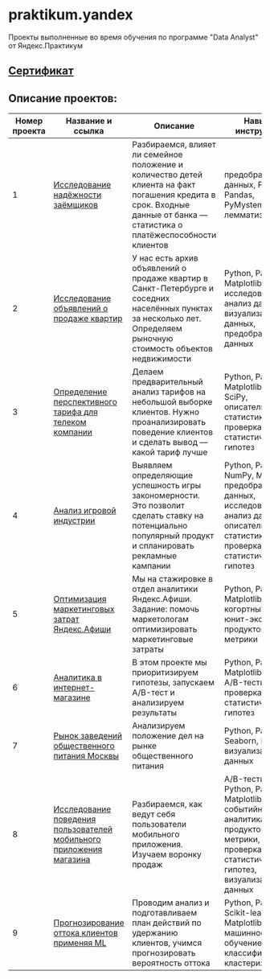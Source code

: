 # praktikum.yandex

Проекты выполненные во время обучения по программе "Data Analyst" от Яндекс.Практикум  

##  [Сертификат](https://github.com/BusinessPepega/praktikum.yandex/blob/master/%D0%A1%D0%B5%D1%80%D1%82%D0%B8%D1%84%D0%B8%D0%BA%D0%B0%D1%82/diploma.pdf)


## Описание проектов:
| Номер проекта | Название и ссылка  | Описание                                                         | Навыки и инструменты        |
|---------------|--------------------|------------------------------------------------------------------|-----------------------------|
|1              |[Исследование надёжности заёмщиков](https://github.com/BusinessPepega/praktikum.yandex/tree/master/1.%20%D0%98%D1%81%D1%81%D0%BB%D0%B5%D0%B4%D0%BE%D0%B2%D0%B0%D0%BD%D0%B8%D0%B5%20%D0%BD%D0%B0%D0%B4%D1%91%D0%B6%D0%BD%D0%BE%D1%81%D1%82%D0%B8%20%D0%B7%D0%B0%D1%91%D0%BC%D1%89%D0%B8%D0%BA%D0%BE%D0%B2)|Разбираемся, влияет ли семейное положение и количество детей клиента на факт погашения кредита в срок. Входные данные от банка — статистика о платёжеспособности клиентов|предобработка данных, Python, Pandas, PyMystem3, лемматизация|
|2              |[Исследование объявлений о продаже квартир](https://github.com/BusinessPepega/praktikum.yandex/tree/master/2.%20%D0%98%D1%81%D1%81%D0%BB%D0%B5%D0%B4%D0%BE%D0%B2%D0%B0%D0%BD%D0%B8%D0%B5%20%D0%BE%D0%B1%D1%8A%D1%8F%D0%B2%D0%BB%D0%B5%D0%BD%D0%B8%D0%B9%20%D0%BE%20%D0%BF%D1%80%D0%BE%D0%B4%D0%B0%D0%B6%D0%B5%20%D0%BA%D0%B2%D0%B0%D1%80%D1%82%D0%B8%D1%80)|У нас есть архив объявлений о продаже квартир в Санкт-Петербурге и соседних населённых пунктах за несколько лет. Определяем рыночную стоимость объектов недвижимости|Python, Pandas, Matplotlib, исследовательский анализ данных, визуализация данных, предобработка данных|
|3              |[Определение перспективного тарифа для телеком компании](https://github.com/BusinessPepega/praktikum.yandex/tree/master/3.%20%D0%9E%D0%BF%D1%80%D0%B5%D0%B4%D0%B5%D0%BB%D0%B5%D0%BD%D0%B8%D0%B5%20%D0%BF%D0%B5%D1%80%D1%81%D0%BF%D0%B5%D0%BA%D1%82%D0%B8%D0%B2%D0%BD%D0%BE%D0%B3%D0%BE%20%D1%82%D0%B0%D1%80%D0%B8%D1%84%D0%B0%20%D0%B4%D0%BB%D1%8F%20%D1%82%D0%B5%D0%BB%D0%B5%D0%BA%D0%BE%D0%BC%20%D0%BA%D0%BE%D0%BC%D0%BF%D0%B0%D0%BD%D0%B8%D0%B8)|Делаем предварительный анализ тарифов на небольшой выборке клиентов. Нужно проанализировать поведение клиентов и сделать вывод — какой тариф лучше|Python, Pandas, Matplotlib, NumPy, SciPy, описательная статистика, проверка статистических гипотез|
|4              |[Анализ игровой индустрии](https://github.com/BusinessPepega/praktikum.yandex/tree/master/4.%20%D0%90%D0%BD%D0%B0%D0%BB%D0%B8%D0%B7%20%D0%B8%D0%B3%D1%80%D0%BE%D0%B2%D0%BE%D0%B9%20%D0%B8%D0%BD%D0%B4%D1%83%D1%81%D1%82%D1%80%D0%B8%D0%B8)|Выявляем определяющие успешность игры закономерности. Это позволит сделать ставку на потенциально популярный продукт и спланировать рекламные кампании|Python, Pandas, NumPy, Matplotlib, предобработка данных, исследовательский анализ данных, описательная статистика, проверка статистических гипотез|
|5              |[Оптимизация маркетинговых затрат Яндекс.Афиши](https://github.com/BusinessPepega/praktikum.yandex/tree/master/5.%20%D0%9E%D0%BF%D1%82%D0%B8%D0%BC%D0%B8%D0%B7%D0%B0%D1%86%D0%B8%D1%8F%20%D0%BC%D0%B0%D1%80%D0%BA%D0%B5%D1%82%D0%B8%D0%BD%D0%B3%D0%BE%D0%B2%D1%8B%D1%85%20%D0%B7%D0%B0%D1%82%D1%80%D0%B0%D1%82%20%D0%AF%D0%BD%D0%B4%D0%B5%D0%BA%D1%81.%D0%90%D1%84%D0%B8%D1%88%D0%B8)|Мы на стажировке в отдел аналитики Яндекс.Афиши. Задание: помочь маркетологам оптимизировать маркетинговые затраты|Python, Pandas, Matplotlib, когортный анализ, юнит-экономика, продуктовые метрики|
|6              |[Аналитика в интернет-магазине](https://github.com/BusinessPepega/praktikum.yandex/tree/master/6.%20%D0%90%D0%BD%D0%B0%D0%BB%D0%B8%D1%82%D0%B8%D0%BA%D0%B0%20%D0%B2%20%D0%B8%D0%BD%D1%82%D0%B5%D1%80%D0%BD%D0%B5%D1%82-%D0%BC%D0%B0%D0%B3%D0%B0%D0%B7%D0%B8%D0%BD%D0%B5)|В этом проекте мы приоритизируем гипотезы, запускаем A/B-тест и анализируем результаты|Python, Pandas, Matplotlib, SciPy, A/B-тестирование, проверка статистических гипотез|
|7              |[Рынок заведений общественного питания Москвы](https://github.com/BusinessPepega/praktikum.yandex/tree/master/7.%20%D0%A0%D1%8B%D0%BD%D0%BE%D0%BA%20%D0%B7%D0%B0%D0%B2%D0%B5%D0%B4%D0%B5%D0%BD%D0%B8%D0%B9%20%D0%BE%D0%B1%D1%89%D0%B5%D1%81%D1%82%D0%B2%D0%B5%D0%BD%D0%BD%D0%BE%D0%B3%D0%BE%20%D0%BF%D0%B8%D1%82%D0%B0%D0%BD%D0%B8%D1%8F%20%D0%9C%D0%BE%D1%81%D0%BA%D0%B2%D1%8B)|Анализируем положение дел на рынке общественного питания|Python, Pandas, Seaborn, Plotly, визуализация данных|
|8              |[Исследование поведения пользователей мобильного приложения магазина](https://github.com/BusinessPepega/praktikum.yandex/tree/master/8.%20%D0%98%D1%81%D1%81%D0%BB%D0%B5%D0%B4%D0%BE%D0%B2%D0%B0%D0%BD%D0%B8%D0%B5%20%D0%BF%D0%BE%D0%B2%D0%B5%D0%B4%D0%B5%D0%BD%D0%B8%D1%8F%20%D0%BF%D0%BE%D0%BB%D1%8C%D0%B7%D0%BE%D0%B2%D0%B0%D1%82%D0%B5%D0%BB%D0%B5%D0%B9%20%D0%BC%D0%BE%D0%B1%D0%B8%D0%BB%D1%8C%D0%BD%D0%BE%D0%B3%D0%BE%20%D0%BF%D1%80%D0%B8%D0%BB%D0%BE%D0%B6%D0%B5%D0%BD%D0%B8%D1%8F%20%D0%BC%D0%B0%D0%B3%D0%B0%D0%B7%D0%B8%D0%BD%D0%B0)|Разбираемся, как ведут себя пользователи мобильного приложения. Изучаем воронку продаж|A/B-тестирование, Python, Pandas, Matplotlib, Seaborn, событийная аналитика, продуктовые метрики, Plotly, проверка статистических гипотез, визуализация данных|
|9              |[Прогнозирование оттока клиентов применяя ML](https://github.com/BusinessPepega/praktikum.yandex/tree/master/9.%20%D0%9F%D1%80%D0%BE%D0%B3%D0%BD%D0%BE%D0%B7%D0%B8%D1%80%D0%BE%D0%B2%D0%B0%D0%BD%D0%B8%D0%B5%20%D0%BE%D1%82%D1%82%D0%BE%D0%BA%D0%B0%20%D0%BA%D0%BB%D0%B8%D0%B5%D0%BD%D1%82%D0%BE%D0%B2%20%D0%BF%D1%80%D0%B8%D0%BC%D0%B5%D0%BD%D1%8F%D1%8F%20ML)|Проводим анализ и подготавливаем план действий по удержанию клиентов, учимся прогнозировать вероятность оттока|Python, Pandas, Scikit-learn, Matplotlib, Seaborn, машинное обучение, классификация, кластеризация|



